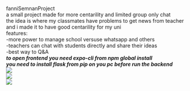 fanniSemnanProject<br/>
a small project made for more centarility and limited group only chat<br/>
the idea is where my classmates have problems to get news from teacher and i made it to have good centarility for my uni <br/>
features:<br/>
-more power to manage school versuse whatsapp and others<br/>
-teachers can chat with students directly and share their ideas<br/>
-best way to Q&A<br/>
***to open frontend you need expo-cli from npm global install***<br/>
***you need to install flask from pip on you pc before run the backend***<br/>
<image src="https://raw.githubusercontent.com/blotterchains/fanniSemnanProject/master/snapshots/1.png"/><br/>
<image src="https://raw.githubusercontent.com/blotterchains/fanniSemnanProject/master/snapshots/2.png"/><br/>
<image src="https://raw.githubusercontent.com/blotterchains/fanniSemnanProject/master/snapshots/3.png"/><br/>
<image/><br/>
<image/><br/>


